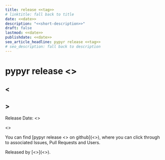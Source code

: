 ```yaml
---
title: release <<tag>>
# linktitle: fall back to title
date: <<date>>
description: "<<short-description>>"
draft: false
lastmod: <<date>>
publishdate: <<date>>
seo_article_headline: pypyr release <<tag>>
# seo_description: fall back to description
---
```

# pypyr release <<tag>>
## <<h2>>
Release Date: <<date>>

<<description>>

You can find [pypyr release <<tag>> on github](<<release-url>>), where you can 
click through to associated Issues, Pull Requests and Users.

Released by [<<author-name>>](<<author-url>>).

